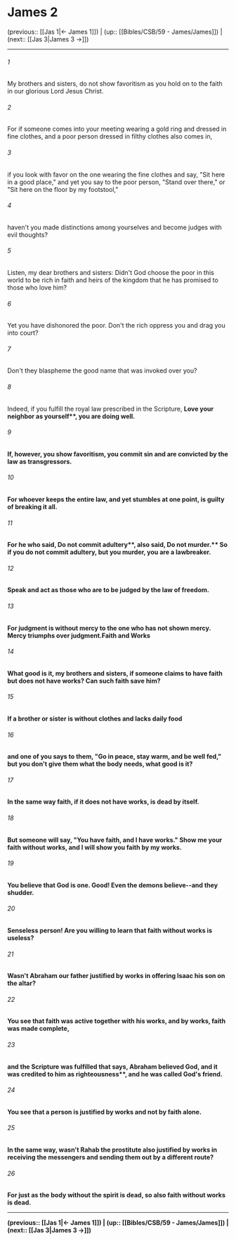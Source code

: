 # James 2

(previous:: [[Jas 1|← James 1]]) | (up:: [[Bibles/CSB/59 - James/James]]) | (next:: [[Jas 3|James 3 →]])

***


###### 1 
My brothers and sisters, do not show favoritism as you hold on to the faith in our glorious Lord Jesus Christ. 

###### 2 
For if someone comes into your meeting wearing a gold ring and dressed in fine clothes, and a poor person dressed in filthy clothes also comes in, 

###### 3 
if you look with favor on the one wearing the fine clothes and say, "Sit here in a good place," and yet you say to the poor person, "Stand over there," or "Sit here on the floor by my footstool," 

###### 4 
haven't you made distinctions among yourselves and become judges with evil thoughts? 

###### 5 
Listen, my dear brothers and sisters: Didn't God choose the poor in this world to be rich in faith and heirs of the kingdom that he has promised to those who love him? 

###### 6 
Yet you have dishonored the poor. Don't the rich oppress you and drag you into court? 

###### 7 
Don't they blaspheme the good name that was invoked over you? 

###### 8 
Indeed, if you fulfill the royal law prescribed in the Scripture, <b class="quote">Love your neighbor as yourself**, you are doing well. 

###### 9 
If, however, you show favoritism, you commit sin and are convicted by the law as transgressors. 

###### 10 
For whoever keeps the entire law, and yet stumbles at one point, is guilty of breaking it all. 

###### 11 
For he who said, <b class="quote">Do not commit adultery**, also said, <b class="quote">Do not murder.** So if you do not commit adultery, but you murder, you are a lawbreaker. 

###### 12 
Speak and act as those who are to be judged by the law of freedom. 

###### 13 
For judgment is without mercy to the one who has not shown mercy. Mercy triumphs over judgment.Faith and Works 

###### 14 
What good is it, my brothers and sisters, if someone claims to have faith but does not have works? Can such faith save him? 

###### 15 
If a brother or sister is without clothes and lacks daily food 

###### 16 
and one of you says to them, "Go in peace, stay warm, and be well fed," but you don't give them what the body needs, what good is it? 

###### 17 
In the same way faith, if it does not have works, is dead by itself. 

###### 18 
But someone will say, "You have faith, and I have works." Show me your faith without works, and I will show you faith by my works. 

###### 19 
You believe that God is one. Good! Even the demons believe--and they shudder. 

###### 20 
Senseless person! Are you willing to learn that faith without works is useless? 

###### 21 
Wasn't Abraham our father justified by works in offering Isaac his son on the altar? 

###### 22 
You see that faith was active together with his works, and by works, faith was made complete, 

###### 23 
and the Scripture was fulfilled that says, <b class="quote">Abraham believed God, and it was credited to him as righteousness**, and he was called God's friend. 

###### 24 
You see that a person is justified by works and not by faith alone. 

###### 25 
In the same way, wasn't Rahab the prostitute also justified by works in receiving the messengers and sending them out by a different route? 

###### 26 
For just as the body without the spirit is dead, so also faith without works is dead.

***

(previous:: [[Jas 1|← James 1]]) | (up:: [[Bibles/CSB/59 - James/James]]) | (next:: [[Jas 3|James 3 →]])
